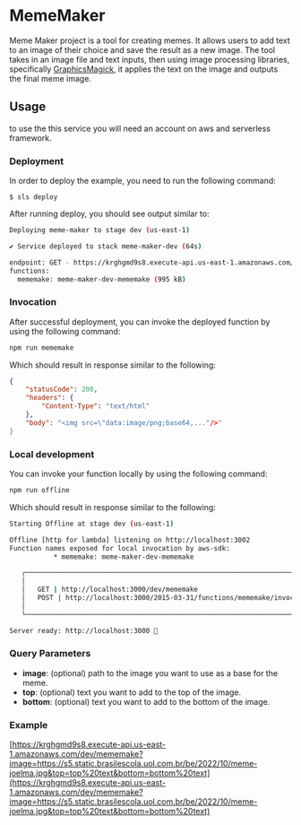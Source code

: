 # MemeMaker

 Meme Maker project is a tool for creating memes. It allows users to add text to an image of their choice and save the result as a new image. The tool takes in an image file and text inputs, then using image processing libraries, specifically [GraphicsMagick](http://www.graphicsmagick.org/), it applies the text on the image and outputs the final meme image.


## Usage
 to use the this service you will need an account on aws and serverless framework.

### Deployment

In order to deploy the example, you need to run the following command:

```
$ sls deploy
```

After running deploy, you should see output similar to:

```bash
Deploying meme-maker to stage dev (us-east-1)

✔ Service deployed to stack meme-maker-dev (64s)

endpoint: GET - https://krghgmd9s8.execute-api.us-east-1.amazonaws.com/dev/mememake
functions:
  mememake: meme-maker-dev-mememake (995 kB)
```

### Invocation

After successful deployment, you can invoke the deployed function by using the following command: 

```bash
npm run mememake
```

Which should result in response similar to the following:

```json
{
    "statusCode": 200,
    "headers": {
        "Content-Type": "text/html"
    },
    "body": "<img src=\"data:image/png;base64,..."/>"
}
```

### Local development

You can invoke your function locally by using the following command:

```bash
npm run offline
```

Which should result in response similar to the following:

```bash
Starting Offline at stage dev (us-east-1)

Offline [http for lambda] listening on http://localhost:3002
Function names exposed for local invocation by aws-sdk:
           * mememake: meme-maker-dev-mememake

   ┌────────────────────────────────────────────────────────────────────────────┐
   │                                                                            │
   │   GET | http://localhost:3000/dev/mememake                                 │
   │   POST | http://localhost:3000/2015-03-31/functions/mememake/invocations   │
   │                                                                            │
   └────────────────────────────────────────────────────────────────────────────┘

Server ready: http://localhost:3000 🚀
```

### Query Parameters

- **image**: (optional) path to the image you want to use as a base for the meme.
- **top**: (optional) text you want to add to the top of the image.
- **bottom**: (optional) text you want to add to the bottom of the image.


### Example

[https://krghgmd9s8.execute-api.us-east-1.amazonaws.com/dev/mememake?image=https://s5.static.brasilescola.uol.com.br/be/2022/10/meme-joelma.jpg&top=top%20text&bottom=bottom%20text](https://krghgmd9s8.execute-api.us-east-1.amazonaws.com/dev/mememake?image=https://s5.static.brasilescola.uol.com.br/be/2022/10/meme-joelma.jpg&top=top%20text&bottom=bottom%20text)